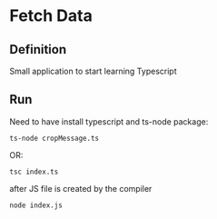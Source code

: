 # Fetch Data

## Definition

Small application to start learning Typescript

## Run

Need to have install typescript and ts-node package:

```
ts-node cropMessage.ts
```

OR:

```
tsc index.ts
```

after JS file is created by the compiler

```
node index.js
```
